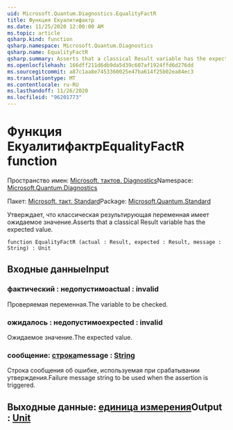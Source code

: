 ```yaml
---
uid: Microsoft.Quantum.Diagnostics.EqualityFactR
title: Функция Екуалитифактр
ms.date: 11/25/2020 12:00:00 AM
ms.topic: article
qsharp.kind: function
qsharp.namespace: Microsoft.Quantum.Diagnostics
qsharp.name: EqualityFactR
qsharp.summary: Asserts that a classical Result variable has the expected value.
ms.openlocfilehash: 166dff211d6db9da5d39c607af1924ffd6d276dd
ms.sourcegitcommit: a87c1aa8e7453360025e47ba614f25b02ea84ec3
ms.translationtype: MT
ms.contentlocale: ru-RU
ms.lasthandoff: 11/26/2020
ms.locfileid: "96201773"
---
```

# <a name="equalityfactr-function"></a><span data-ttu-id="f2b5c-102">Функция Екуалитифактр</span><span class="sxs-lookup"><span data-stu-id="f2b5c-102">EqualityFactR function</span></span>

<span data-ttu-id="f2b5c-103">Пространство имен: [Microsoft. тактов. Diagnostics](xref:Microsoft.Quantum.Diagnostics)</span><span class="sxs-lookup"><span data-stu-id="f2b5c-103">Namespace: [Microsoft.Quantum.Diagnostics](xref:Microsoft.Quantum.Diagnostics)</span></span>

<span data-ttu-id="f2b5c-104">Пакет: [Microsoft. такт. Standard](https://nuget.org/packages/Microsoft.Quantum.Standard)</span><span class="sxs-lookup"><span data-stu-id="f2b5c-104">Package: [Microsoft.Quantum.Standard](https://nuget.org/packages/Microsoft.Quantum.Standard)</span></span>


<span data-ttu-id="f2b5c-105">Утверждает, что классическая результирующая переменная имеет ожидаемое значение.</span><span class="sxs-lookup"><span data-stu-id="f2b5c-105">Asserts that a classical Result variable has the expected value.</span></span>

```qsharp
function EqualityFactR (actual : Result, expected : Result, message : String) : Unit
```


## <a name="input"></a><span data-ttu-id="f2b5c-106">Входные данные</span><span class="sxs-lookup"><span data-stu-id="f2b5c-106">Input</span></span>

### <a name="actual--__invalidresult__"></a><span data-ttu-id="f2b5c-107">фактический __: <Result> недопустимо__</span><span class="sxs-lookup"><span data-stu-id="f2b5c-107">actual : __invalid<Result>__</span></span>

<span data-ttu-id="f2b5c-108">Проверяемая переменная.</span><span class="sxs-lookup"><span data-stu-id="f2b5c-108">The variable to be checked.</span></span>


### <a name="expected--__invalidresult__"></a><span data-ttu-id="f2b5c-109">ожидалось __: <Result> недопустимо__</span><span class="sxs-lookup"><span data-stu-id="f2b5c-109">expected : __invalid<Result>__</span></span>

<span data-ttu-id="f2b5c-110">Ожидаемое значение.</span><span class="sxs-lookup"><span data-stu-id="f2b5c-110">The expected value.</span></span>


### <a name="message--string"></a><span data-ttu-id="f2b5c-111">сообщение: [строка](xref:microsoft.quantum.lang-ref.string)</span><span class="sxs-lookup"><span data-stu-id="f2b5c-111">message : [String](xref:microsoft.quantum.lang-ref.string)</span></span>

<span data-ttu-id="f2b5c-112">Строка сообщения об ошибке, используемая при срабатывании утверждения.</span><span class="sxs-lookup"><span data-stu-id="f2b5c-112">Failure message string to be used when the assertion is triggered.</span></span>



## <a name="output--unit"></a><span data-ttu-id="f2b5c-113">Выходные данные: [единица измерения](xref:microsoft.quantum.lang-ref.unit)</span><span class="sxs-lookup"><span data-stu-id="f2b5c-113">Output : [Unit](xref:microsoft.quantum.lang-ref.unit)</span></span>

